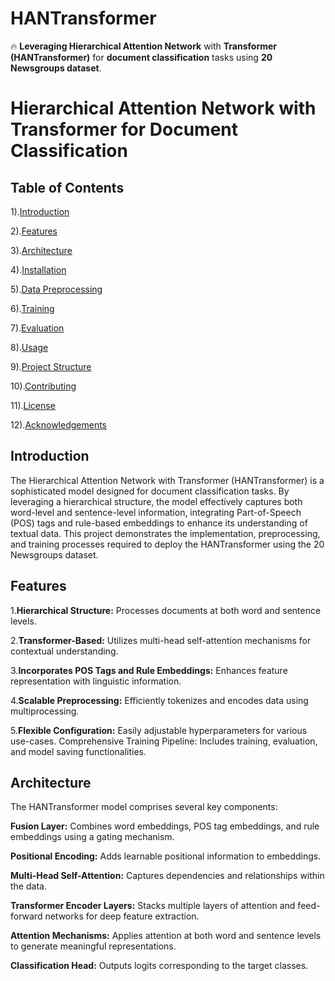 # HANTransformer
🔥 __Leveraging Hierarchical Attention Network__ with __Transformer (HANTransformer)__ for __document classification__ tasks using __20 Newsgroups dataset__.

# Hierarchical Attention Network with Transformer for Document Classification



## Table of Contents
1).[Introduction](#introduction)

2).[Features](#features)

3).[Architecture](#architecture)

4).[Installation](#installation)

5).[Data Preprocessing](#data-preprocessong)

6).[Training](#training)

7).[Evaluation](#evaluation)

8).[Usage](#usage)

9).[Project Structure](#project-structure)

10).[Contributing](#contribution)

11).[License](#license)

12).[Acknowledgements](#acknowledgements)


## Introduction <a name="introduction"></a>
The Hierarchical Attention Network with Transformer (HANTransformer) is a sophisticated model designed for document classification tasks. By leveraging a hierarchical structure, the model effectively captures both word-level and sentence-level information, integrating Part-of-Speech (POS) tags and rule-based embeddings to enhance its understanding of textual data. This project demonstrates the implementation, preprocessing, and training processes required to deploy the HANTransformer using the 20 Newsgroups dataset.

## Features

1.__Hierarchical Structure:__ Processes documents at both word and sentence levels.

2.__Transformer-Based:__ Utilizes multi-head self-attention mechanisms for contextual understanding.

3.__Incorporates POS Tags and Rule Embeddings:__ Enhances feature representation with linguistic information.

4.__Scalable Preprocessing:__ Efficiently tokenizes and encodes data using multiprocessing.

5.__Flexible Configuration:__ Easily adjustable hyperparameters for various use-cases.
Comprehensive Training Pipeline: Includes training, evaluation, and model saving functionalities.

## Architecture
The HANTransformer model comprises several key components:

__Fusion Layer:__ Combines word embeddings, POS tag embeddings, and rule embeddings using a gating mechanism.

__Positional Encoding:__ Adds learnable positional information to embeddings.

__Multi-Head Self-Attention:__ Captures dependencies and relationships within the data.

__Transformer Encoder Layers:__ Stacks multiple layers of attention and feed-forward networks for deep feature extraction.

__Attention Mechanisms:__ Applies attention at both word and sentence levels to generate meaningful representations.

__Classification Head:__ Outputs logits corresponding to the target classes.
